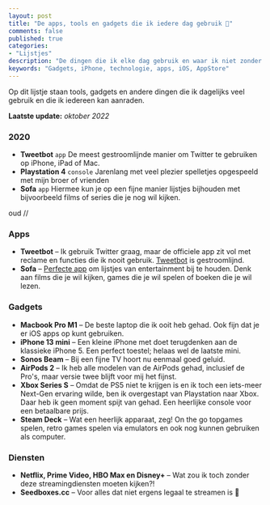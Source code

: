 ```yaml
---
layout: post
title: "De apps, tools en gadgets die ik iedere dag gebruik 📱"
comments: false
published: true
categories: 
- "Lijstjes"
description: "De dingen die ik elke dag gebruik en waar ik niet zonder kan.."
keywords: "Gadgets, iPhone, technologie, apps, iOS, AppStore"
---
```


Op dit lijstje staan tools, gadgets en andere dingen die ik dagelijks veel gebruik en die ik iedereen kan aanraden. 

**Laatste update:** *oktober 2022*

### 2020
- **Tweetbot** `app` De meest gestroomlijnde manier om Twitter te gebruiken op iPhone, iPad of Mac.
- **Playstation 4** `console` Jarenlang met veel plezier spelletjes opgespeeld met mijn broer of vrienden
- **Sofa** `app` Hiermee kun je op een fijne manier lijstjes bijhouden met bijvoorbeeld films of series die je nog wil kijken.




oud //

### Apps
- **Tweetbot** – Ik gebruik Twitter graag, maar de officiele app zit vol met reclame en functies die ik nooit gebruik. <a href="https://itunes.apple.com/us/app/tweetbot-6-for-twitter/id1527500834?mt=8">Tweetbot</a> is gestroomlijnd.
- **Sofa** – <a href="https://itunes.apple.com/app/id1276554886">Perfecte app</a> om lijstjes van entertainment bij te houden. Denk aan films die je wil kijken, games die je wil spelen of boeken die je wil lezen.

### Gadgets
- **Macbook Pro M1** – De beste laptop die ik ooit heb gehad. Ook fijn dat je er iOS apps op kunt gebruiken.
- **iPhone 13 mini** – Een kleine iPhone met doet terugdenken aan de klassieke iPhone 5. Een perfect toestel; helaas wel de laatste mini. 
- **Sonos Beam** – Bij een fijne TV hoort nu eenmaal goed geluid.
- **AirPods 2** – Ik heb alle modelen van de AirPods gehad, inclusief de Pro's, maar versie twee blijft voor mij het fijnst.
- **Xbox Series S** – Omdat de PS5 niet te krijgen is en ik toch een iets-meer Next-Gen ervaring wilde, ben ik overgestapt van Playstation naar Xbox. Daar heb ik geen moment spijt van gehad. Een heerlijke console voor een betaalbare prijs.
- **Steam Deck** – Wat een heerlijk apparaat, zeg! On the go topgames spelen, retro games spelen via emulators en ook nog kunnen gebruiken als computer. 

### Diensten
- **Netflix, Prime Video, HBO Max en Disney+** – Wat zou ik toch zonder deze streamingdiensten moeten kijken?!
- **Seedboxes.cc** – Voor alles dat niet ergens legaal te streamen is 👀


